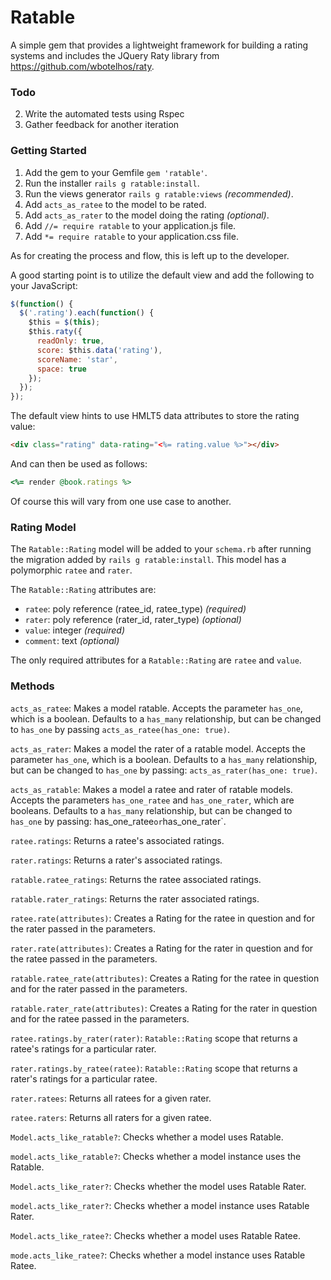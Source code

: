 # Ratable

A simple gem that provides a lightweight framework for building a rating systems and includes the JQuery Raty library from https://github.com/wbotelhos/raty.

### Todo

2. Write the automated tests using Rspec
3. Gather feedback for another iteration

### Getting Started

1. Add the gem to your Gemfile `gem 'ratable'`.
2. Run the installer `rails g ratable:install`.
3. Run the views generator `rails g ratable:views` *(recommended)*.
4. Add `acts_as_ratee` to the model to be rated.
5. Add `acts_as_rater` to the model doing the rating *(optional)*.
6. Add `//= require ratable` to your application.js file.
6. Add `*= require ratable` to your application.css file.

As for creating the process and flow, this is left up to the developer.

A good starting point is to utilize the default view and add the following to your JavaScript:

```javascript
$(function() {
  $('.rating').each(function() {
    $this = $(this);
    $this.raty({
      readOnly: true,
      score: $this.data('rating'),
      scoreName: 'star',
      space: true
    });
  });
});
```

The default view hints to use HMLT5 data attributes to store the rating value:

```html
<div class="rating" data-rating="<%= rating.value %>"></div>
```

And can then be used as follows:

```ruby
<%= render @book.ratings %>
```

Of course this will vary from one use case to another.

### Rating Model

The `Ratable::Rating` model will be added to your `schema.rb` after running the migration added by `rails g ratable:install`. This model has a polymorphic `ratee` and `rater`.

The `Ratable::Rating` attributes are:

* `ratee`: poly reference (ratee_id, ratee_type) *(required)*
* `rater`: poly reference (rater_id, rater_type) *(optional)*
* `value`: integer *(required)*
* `comment`: text *(optional)*

The only required attributes for a `Ratable::Rating` are `ratee` and `value`.

### Methods

`acts_as_ratee`: Makes a model ratable. Accepts the parameter `has_one`, which is a boolean. Defaults to a `has_many` relationship, but can be changed to `has_one` by passing `acts_as_ratee(has_one: true)`.

`acts_as_rater`: Makes a model the rater of a ratable model. Accepts the parameter `has_one`, which is a boolean. Defaults to a `has_many` relationship, but can be changed to `has_one` by passing: `acts_as_rater(has_one: true)`.

`acts_as_ratable`: Makes a model a ratee and rater of ratable models. Accepts the parameters `has_one_ratee` and `has_one_rater`, which are booleans. Defaults to a `has_many` relationship, but can be changed to `has_one` by passing: has_one_ratee` or `has_one_rater`.

`ratee.ratings`: Returns a ratee's associated ratings.

`rater.ratings`: Returns a rater's associated ratings.

`ratable.ratee_ratings`: Returns the ratee associated ratings.

`ratable.rater_ratings`: Returns the rater associated ratings.

`ratee.rate(attributes)`: Creates a Rating for the ratee in question and for the rater passed in the parameters.

`rater.rate(attributes)`: Creates a Rating for the rater in question and for the ratee passed in the parameters.

`ratable.ratee_rate(attributes)`: Creates a Rating for the ratee in question and for the rater passed in the parameters.

`ratable.rater_rate(attributes)`: Creates a Rating for the rater in question and for the ratee passed in the parameters.

`ratee.ratings.by_rater(rater)`: `Ratable::Rating` scope that returns a ratee's ratings for a particular rater.

`rater.ratings.by_ratee(ratee)`: `Ratable::Rating` scope that returns a rater's ratings for a particular ratee.

`rater.ratees`: Returns all ratees for a given rater.

`ratee.raters`: Returns all raters for a given ratee.

`Model.acts_like_ratable?`: Checks whether a model uses Ratable.

`model.acts_like_ratable?`: Checks whether a model instance uses the Ratable.

`Model.acts_like_rater?`: Checks whether the model uses Ratable Rater.

`model.acts_like_rater?`: Checks whether a model instance uses Ratable Rater.

`Model.acts_like_ratee?`: Checks whether a model uses Ratable Ratee.

`mode.acts_like_ratee?`: Checks whether a model instance uses Ratable Ratee.
